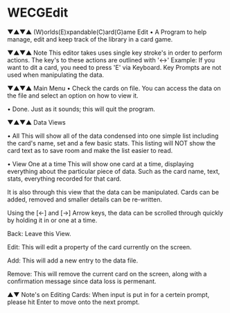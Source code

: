 # WECGEdit

▼▲▼▲ (W)orlds(E)xpandable(C)ard(G)ame Edit
• A Program to help manage, edit and keep track of the library in a card game.

▼▲▼▲ Note
This editor takes uses single key stroke's in order to perform actions.
The key's to these actions are outlined with '<->'
Example: If you want to <E>dit a card, you need to press 'E' via Keyboard.
Key Prompts are not used when manipulating the data.
  
▼▲▼▲ Main Menu
• Check the cards on file.
You can access the data on the file and select an option on how to view it.

• Done.
Just as it sounds; this will quit the program.
  
▼▲▼▲ Data Views

• All
This will show all of the data condensed into one simple list including the card's name, set and a few basic stats.
This listing will NOT show the card text as to save room and make the list easier to read.

• View One at a time
This will show one card at a time, displaying everything about the particular piece of data. Such as the card name, text, stats, everything recorded for that card.
  
It is also through this view that the data can be manipulated. Cards can be added, removed and smaller details can be re-written.

Using the [←] and [→] Arrow keys, the data can be scrolled through quickly by holding it in or one at a time.

Back: Leave this View.

Edit: This will edit a property of the card currently on the screen.

Add: This will add a new entry to the data file.

Remove: This will remove the current card on the screen, along with a confirmation message since data loss is permenant.
  
▲▼ Note's on Editing Cards: When input is put in for a certein prompt, please hit Enter to move onto the next prompt.
